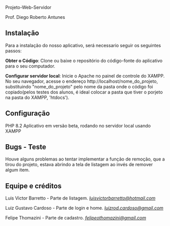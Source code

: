 Projeto-Web-Servidor

Prof. Diego Roberto Antunes

## Instalação
Para a instalação do nosso aplicativo, será necessario seguir os seguintes passos:

**Obter o Código**: Clone ou baixe o repositório do código-fonte do aplicativo para o seu computador.

**Configurar servidor local**: Inicie o Apache no painel de controle do XAMPP. No seu navegador, acesse o endereço http://localhost/nome_do_projeto, substituindo "nome_do_projeto" pelo nome da pasta onde o código foi copiado(pelos testes dos alunos, é ideal colocar a pasta que tiver o porjeto na pasta do XAMPP, 'htdocs').

## Configuração
PHP 8.2
Aplicativo em versão beta, rodando no servidor local usando XAMPP

## Bugs - Teste
Houve alguns problemas ao tentar implementar a função de remoção, que a tirou do projeto, estava abrindo a tela de listagem ao invés de remover algum item.

## Equipe e créditos
Luis Victor Barretto - Parte de listagem.
*luisvictorbarretto@hotmail.com*


Luiz Gustavo Cardoso - Parte de login e home.
*luizrod.cardoso@gmail.com*

Felipe Thomazini - Parte de cadastro.
*felipeothomazini@gmail.com*
